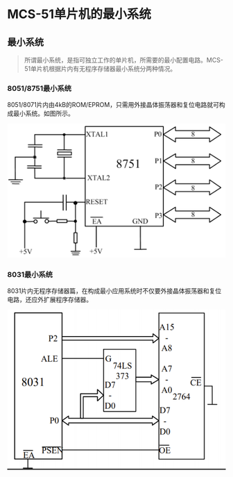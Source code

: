 # MCS-51单片机的最小系统

## 最小系统

> 所谓最小系统，是指可独立工作的单片机，所需要的最小配置电路。MCS-51单片机根据片内有无程序存储器最小系统分两种情况。

### 8051/8751最小系统

8051/8071片内由4kB的ROM/EPROM，只需用外接晶体振荡器和复位电路就可构成最小系统。如图所示。

![image](../src/12_img_8751.png)

### 8031最小系统

8031片内无程序存储器篇，在构成最小应用系统时不仅要外接晶体振荡器和复位电路，还应外扩展程序存储器。

![image](../src/12_img_8031.png)
